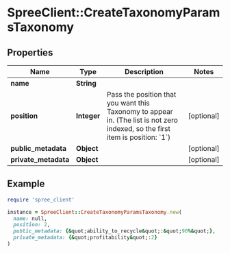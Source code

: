 # SpreeClient::CreateTaxonomyParamsTaxonomy

## Properties

| Name | Type | Description | Notes |
| ---- | ---- | ----------- | ----- |
| **name** | **String** |  |  |
| **position** | **Integer** | Pass the position that you want this Taxonomy to appear in. (The list is not zero indexed, so the first item is position: &#x60;1&#x60;) | [optional] |
| **public_metadata** | **Object** |  | [optional] |
| **private_metadata** | **Object** |  | [optional] |

## Example

```ruby
require 'spree_client'

instance = SpreeClient::CreateTaxonomyParamsTaxonomy.new(
  name: null,
  position: 2,
  public_metadata: {&quot;ability_to_recycle&quot;:&quot;90%&quot;},
  private_metadata: {&quot;profitability&quot;:2}
)
```

